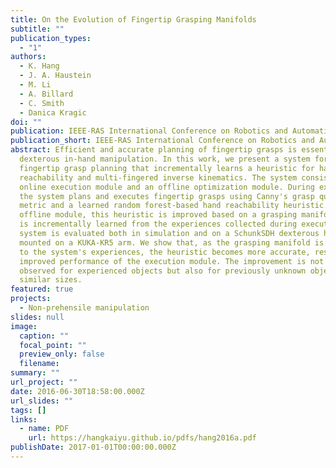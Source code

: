 ```yaml
---
title: On the Evolution of Fingertip Grasping Manifolds
subtitle: ""
publication_types:
  - "1"
authors:
  - K. Hang
  - J. A. Haustein
  - M. Li
  - A. Billard
  - C. Smith
  - Danica Kragic
doi: ""
publication: IEEE-RAS International Conference on Robotics and Automation (ICRA)
publication_short: IEEE-RAS International Conference on Robotics and Automation (ICRA)
abstract: Efficient and accurate planning of fingertip grasps is essential for
  dexterous in-hand manipulation. In this work, we present a system for
  fingertip grasp planning that incrementally learns a heuristic for hand
  reachability and multi-fingered inverse kinematics. The system consists of an
  online execution module and an offline optimization module. During execution,
  the system plans and executes fingertip grasps using Canny's grasp quality
  metric and a learned random forest-based hand reachability heuristic. In the
  offline module, this heuristic is improved based on a grasping manifold that
  is incrementally learned from the experiences collected during execution. The
  system is evaluated both in simulation and on a SchunkSDH dexterous hand
  mounted on a KUKA-KR5 arm. We show that, as the grasping manifold is adapted
  to the system's experiences, the heuristic becomes more accurate, resulting in
  improved performance of the execution module. The improvement is not only
  observed for experienced objects but also for previously unknown objects of
  similar sizes.
featured: true
projects:
  - Non-prehensile manipulation
slides: null
image:
  caption: ""
  focal_point: ""
  preview_only: false
  filename: 
summary: ""
url_project: ""
date: 2016-06-30T18:58:00.000Z
url_slides: ""
tags: []
links:
  - name: PDF
    url: https://hangkaiyu.github.io/pdfs/hang2016a.pdf
publishDate: 2017-01-01T00:00:00.000Z
---
```




